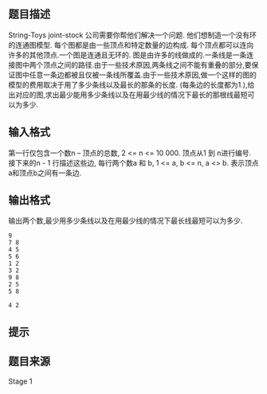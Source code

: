 


## 题目描述
String-Toys joint-stock 公司需要你帮他们解决一个问题. 他们想制造一个没有环的连通图模型.
每个图都是由一些顶点和特定数量的边构成. 每个顶点都可以连向许多的其他顶点.一个图是连通且无环的.
图是由许多的线做成的.一条线是一条连接图中两个顶点之间的路径.由于一些技术原因,两条线之间不能有重叠的部分,要保证图中任意一条边都被且仅被一条线所覆盖.由于一些技术原因,做一个这样的图的模型的费用取决于用了多少条线以及最长的那条的长度. (每条边的长度都为1.),给出对应的图,求出最少能用多少条线以及在用最少线的情况下最长的那根线最短可以为多少.
## 输入格式
第一行仅包含一个数n – 顶点的总数, 2 <= n <= 10 000. 顶点从1 到 n进行编号. 接下来的n - 1 行描述这些边, 每行两个数a 和 b, 1 <= a, b <= n, a <> b. 表示顶点a和顶点b之间有一条边.
## 输出格式
输出两个数,最少用多少条线以及在用最少线的情况下最长线最短可以为多少.

```input1
9
7 8
4 5
5 6
1 2
3 2
9 8
2 5
5 8

```

```output1
4 2
```

## 提示
## 题目来源
Stage 1



